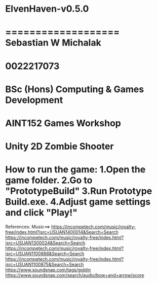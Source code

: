 # ElvenHaven-v0.5.0
===================
Sebastian W Michalak
===================
0022217073
===================
BSc (Hons) Computing & Games Development
===================
AINT152 Games Workshop
===================
Unity 2D Zombie Shooter
===================
How to run the game:
1.Open the game folder.
2.Go to "PrototypeBuild"
3.Run Prototype Build.exe.
4.Adjust game settings and click "Play!"
====================
References:
Music==>
https://incompetech.com/music/royalty-free/index.html?isrc=USUAN1400014&Search=Search
https://incompetech.com/music/royalty-free/index.html?isrc=USUAN1300024&Search=Search
https://incompetech.com/music/royalty-free/index.html?isrc=USUAN1100888&Search=Search
https://incompetech.com/music/royalty-free/index.html?isrc=USUAN1100875&Search=Search
https://www.soundsnap.com/tags/goblin
https://www.soundsnap.com/search/audio/bow+and+arrow/score
